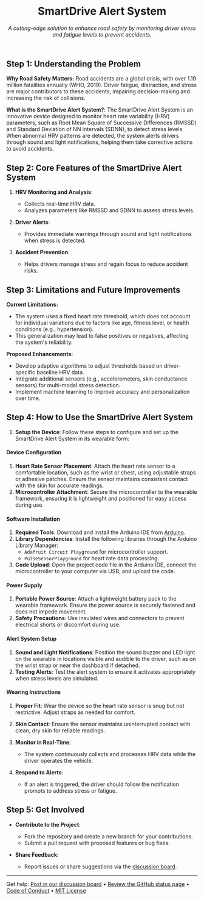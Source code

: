 <header>

# SmartDrive Alert System

_A cutting-edge solution to enhance road safety by monitoring driver stress and fatigue levels to prevent accidents._

</header>

## Step 1: Understanding the Problem

**Why Road Safety Matters:** Road accidents are a global crisis, with over 1.19 million fatalities annually (WHO, 2019). Driver fatigue, distraction, and stress are major contributors to these accidents, impairing decision-making and increasing the risk of collisions.

**What is the SmartDrive Alert System?**: The SmartDrive Alert System is an innovative device designed to monitor heart rate variability (HRV) parameters, such as Root Mean Square of Successive Differences (RMSSD) and Standard Deviation of NN intervals (SDNN), to detect stress levels. When abnormal HRV patterns are detected, the system alerts drivers through sound and light notifications, helping them take corrective actions to avoid accidents.

## Step 2: Core Features of the SmartDrive Alert System

1. **HRV Monitoring and Analysis**:
   - Collects real-time HRV data.
   - Analyzes parameters like RMSSD and SDNN to assess stress levels.

2. **Driver Alerts**:
   - Provides immediate warnings through sound and light notifications when stress is detected.

3. **Accident Prevention**:
   - Helps drivers manage stress and regain focus to reduce accident risks.

## Step 3: Limitations and Future Improvements

**Current Limitations:**
- The system uses a fixed heart rate threshold, which does not account for individual variations due to factors like age, fitness level, or health conditions (e.g., hypertension).
- This generalization may lead to false positives or negatives, affecting the system's reliability.

**Proposed Enhancements:**
- Develop adaptive algorithms to adjust thresholds based on driver-specific baseline HRV data.
- Integrate additional sensors (e.g., accelerometers, skin conductance sensors) for multi-modal stress detection.
- Implement machine learning to improve accuracy and personalization over time.

## Step 4: How to Use the SmartDrive Alert System

1. **Setup the Device**:
   Follow these steps to configure and set up the SmartDrive Alert System in its wearable form:

#### Device Configuration
1. **Heart Rate Sensor Placement**: Attach the heart rate sensor to a comfortable location, such as the wrist or chest, using adjustable straps or adhesive patches. Ensure the sensor maintains consistent contact with the skin for accurate readings.
2. **Microcontroller Attachment**: Secure the microcontroller to the wearable framework, ensuring it is lightweight and positioned for easy access during use.

#### Software Installation
1. **Required Tools**: Download and install the Arduino IDE from [Arduino](https://www.arduino.cc/en/software).
2. **Library Dependencies**: Install the following libraries through the Arduino Library Manager:
   - `Adafruit Circuit Playground` for microcontroller support.
   - `PulseSensorPlayground` for heart rate data processing.
3. **Code Upload**: Open the project code file in the Arduino IDE, connect the microcontroller to your computer via USB, and upload the code.

#### Power Supply
1. **Portable Power Source**: Attach a lightweight battery pack to the wearable framework. Ensure the power source is securely fastened and does not impede movement.
2. **Safety Precautions**: Use insulated wires and connectors to prevent electrical shorts or discomfort during use.

#### Alert System Setup
1. **Sound and Light Notifications**: Position the sound buzzer and LED light on the wearable in locations visible and audible to the driver, such as on the wrist strap or near the dashboard if detached.
2. **Testing Alerts**: Test the alert system to ensure it activates appropriately when stress levels are simulated.

#### Wearing Instructions
1. **Proper Fit**: Wear the device so the heart rate sensor is snug but not restrictive. Adjust straps as needed for comfort.
2. **Skin Contact**: Ensure the sensor maintains uninterrupted contact with clean, dry skin for reliable readings.


2. **Monitor in Real-Time**:
   - The system continuously collects and processes HRV data while the driver operates the vehicle.

3. **Respond to Alerts**:
   - If an alert is triggered, the driver should follow the notification prompts to address stress or fatigue.

## Step 5: Get Involved

- **Contribute to the Project**:
   - Fork the repository and create a new branch for your contributions.
   - Submit a pull request with proposed features or bug fixes.

- **Share Feedback**:
   - Report issues or share suggestions via the [discussion board](https://github.com/orgs/skills/discussions/categories/introduction-to-github).

<footer>

---

Get help: [Post in our discussion board](https://github.com/orgs/skills/discussions/categories/introduction-to-github) &bull; [Review the GitHub status page](https://www.githubstatus.com/) &bull; [Code of Conduct](https://www.contributor-covenant.org/version/2/1/code_of_conduct/code_of_conduct.md) &bull; [MIT License](https://gh.io/mit)

</footer>
